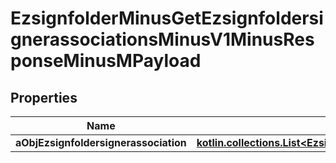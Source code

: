 
# EzsignfolderMinusGetEzsignfoldersignerassociationsMinusV1MinusResponseMinusMPayload

## Properties
Name | Type | Description | Notes
------------ | ------------- | ------------- | -------------
**aObjEzsignfoldersignerassociation** | [**kotlin.collections.List&lt;EzsignfoldersignerassociationMinusResponse&gt;**](EzsignfoldersignerassociationMinusResponse.md) |  | 



